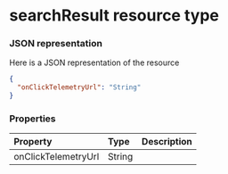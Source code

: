 # searchResult resource type



### JSON representation

Here is a JSON representation of the resource

<!-- {
  "blockType": "resource",
  "optionalProperties": [

  ],
  "@odata.type": "microsoft.graph.searchResult"
}-->

```json
{
  "onClickTelemetryUrl": "String"
}

```
### Properties
| Property	   | Type	|Description|
|:---------------|:--------|:----------|
|onClickTelemetryUrl|String||

<!-- uuid: ef8bbd62-24e8-4f8f-a6d1-ea247f4afbd2
2015-10-14 23:39:40 UTC -->
<!-- {
  "type": "#page.annotation",
  "description": "searchResult resource",
  "keywords": "",
  "section": "documentation",
  "tocPath": ""
}-->